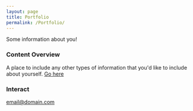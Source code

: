 ```yaml
---
layout: page
title: Portfolio
permalink: /Portfolio/
---
```


Some information about you!

### Content Overview

A place to include any other types of information that you'd like to include about yourself.
[Go here](https://github.com/MehaRima)


### Interact 

[email@domain.com](mailto:email@domain.com)
